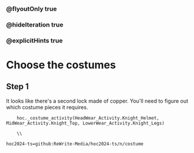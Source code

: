 ### @flyoutOnly true
### @hideIteration true
### @explicitHints true

# Choose the costumes

## Step 1
It looks like there's a second lock made of copper. You'll need to figure out which costume pieces it requires.


```ghost
    hoc._costume_activity(HeadWear_Activity.Knight_Helmet, MidWear_Activity.Knight_Top, LowerWear_Activity.Knight_Legs)
```
```template  
    \\ 
```

```package
hoc2024-ts=github:ReWrite-Media/hoc2024-ts/n/costume
```